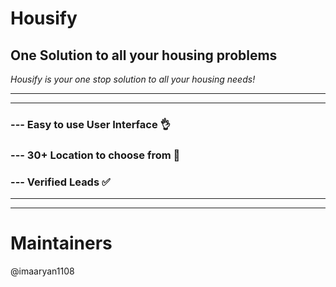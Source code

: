 # Housify
## **One Solution to all your housing problems**

*Housify is your one stop solution to all your housing needs!*

---
----

### --- Easy to use User Interface 👌
### --- 30+ Location to choose from 📃
### --- Verified Leads ✅

---
---
# Maintainers
@imaaryan1108

